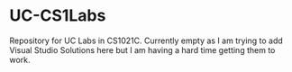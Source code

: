 # UC-CS1Labs
Repository for UC Labs in CS1021C. 
Currently empty as I am trying to add Visual Studio Solutions here but I am having a hard time getting them to work. 
